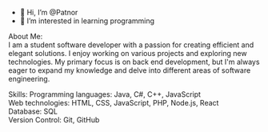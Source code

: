 - 👋 Hi, I’m @Patnor
- 👀 I’m interested in learning programming

About Me:<br>
I am a student software developer with a passion for creating efficient and elegant solutions. I enjoy working on various projects and exploring new technologies. My primary focus is on back end development, but I'm always eager to expand my knowledge and delve into different areas of software engineering.

Skills:
Programming languages: Java, C#, C++, JavaScript <br>
Web technologies: HTML, CSS, JavaScript, PHP, Node.js, React <br>
Database: SQL <br>
Version Control: Git, GitHub <br>

<!---
Patnor/Patnor is a ✨ special ✨ repository because its `README.md` (this file) appears on your GitHub profile.
You can click the Preview link to take a look at your changes.
--->
